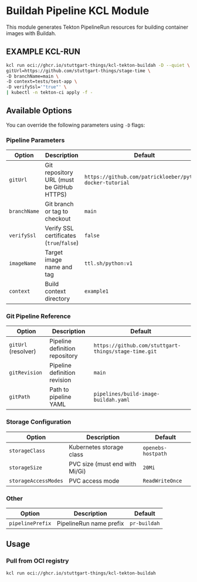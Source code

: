 # Buildah Pipeline KCL Module

This module generates Tekton PipelineRun resources for building container images with Buildah.

## EXAMPLE KCL-RUN

```bash
kcl run oci://ghcr.io/stuttgart-things/kcl-tekton-buildah -D --quiet \
gitUrl=https://github.com/stuttgart-things/stage-time \
-D branchName=main \
-D context=tests/test-app \
-D verifySsl='"true"' \
| kubectl -n tekton-ci apply -f -
```

## Available Options

You can override the following parameters using `-D` flags:

### Pipeline Parameters
| Option | Description | Default | Example |
|--------|-------------|---------|---------|
| `gitUrl` | Git repository URL (must be GitHub HTTPS) | `https://github.com/patrickloeber/python-docker-tutorial` | `-D gitUrl=https://github.com/myorg/myrepo` |
| `branchName` | Git branch or tag to checkout | `main` | `-D branchName=develop` |
| `verifySsl` | Verify SSL certificates (`true`/`false`) | `false` | `-D verifySsl=true` |
| `imageName` | Target image name and tag | `ttl.sh/python:v1` | `-D imageName=myregistry.com/app:v2` |
| `context` | Build context directory | `example1` | `-D context=src` |

### Git Pipeline Reference
| Option | Description | Default |
|--------|-------------|---------|
| `gitUrl` (resolver) | Pipeline definition repository | `https://github.com/stuttgart-things/stage-time.git` |
| `gitRevision` | Pipeline definition revision | `main` |
| `gitPath` | Path to pipeline YAML | `pipelines/build-image-buildah.yaml` |

### Storage Configuration
| Option | Description | Default |
|--------|-------------|---------|
| `storageClass` | Kubernetes storage class | `openebs-hostpath` |
| `storageSize` | PVC size (must end with Mi/Gi) | `20Mi` |
| `storageAccessModes` | PVC access mode | `ReadWriteOnce` |

### Other
| Option | Description | Default |
|--------|-------------|---------|
| `pipelinePrefix` | PipelineRun name prefix | `pr-buildah` |

## Usage

### Pull from OCI registry
```bash
kcl run oci://ghcr.io/stuttgart-things/kcl-tekton-buildah
```
